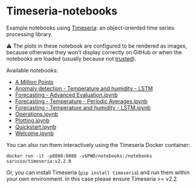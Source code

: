 # Timeseria-notebooks

Example notebooks using [Timeseria](https://github.com/sarusso/Timeseria): an object-oriented time series processing library.

⚠️ The plots in these notebook are configured to be rendered as images, because otherwise they won't display correctly on GitHub or when the notebooks are loaded (usually because not [trusted](https://stackoverflow.com/questions/44943646/jupyter-notebook-not-trusted)).

Available notebooks:

*  [A Million Points](notebooks/A%20Million%20Points.ipynb)
*  [Anomaly detection - Temperature and humidity - LSTM](notebooks/Anomaly%20detection%20-%20Temperature%20and%20humidity%20-%20LSTM.ipynb)
*   [Forecasting - Advanced Evaluation.ipynb](notebooks/Forecasting%20-%20Advanced%20Evaluation.ipynb)
*   [Forecasting - Temperature - Periodic Averages.ipynb](notebooks/Forecasting%20-%20Temperature%20-%20Periodic%20Averages.ipynb)
*   [Forecasting - Temperature and humidity - LSTM.ipynb](notebooks/Forecasting%20-%20Temperature%20and%20humidity%20-%20LSTM.ipynb)
*   [Operations.ipynb](notebooks/Operations.ipynb)
*   [Plotting.ipynb](notebooks/Plotting.ipynb)
*   [Quickstart.ipynb](notebooks/Quickstart.ipynb)
*   [Welcome.ipynb](notebooks/Welcome.ipynb)

You can also run them interactively using the Timeseria Docker container:

    docker run -it -p8888:8888 -v$PWD/notebooks:/notebooks sarusso/timeseria:v2.2.0

Or, you can install Timeseria (`pip install timeseria`) and run them within your own environment. In this case please ensure Timeseria >= v2.2.